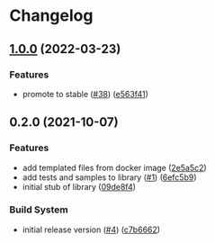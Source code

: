 # Changelog

## [1.0.0](https://github.com/googleapis/nodejs-data-fusion/compare/v0.2.0...v1.0.0) (2022-03-23)


### Features

* promote to stable ([#38](https://github.com/googleapis/nodejs-data-fusion/issues/38)) ([e563f41](https://github.com/googleapis/nodejs-data-fusion/commit/e563f415e2ca24b8f8c524c8044bcf75f26ef176))

## 0.2.0 (2021-10-07)


### Features

* add templated files from docker image ([2e5a5c2](https://www.github.com/googleapis/nodejs-data-fusion/commit/2e5a5c2646d7e31887ab788c96dc26c48c877e1e))
* add tests and samples to library ([#1](https://www.github.com/googleapis/nodejs-data-fusion/issues/1)) ([6efc5b9](https://www.github.com/googleapis/nodejs-data-fusion/commit/6efc5b94a5503edcd08f7bcf34f604ad644c2125))
* initial stub of library ([09de8f4](https://www.github.com/googleapis/nodejs-data-fusion/commit/09de8f4482387c1f54aec34b53c8cdf30d8e3f22))


### Build System

* initial release version ([#4](https://www.github.com/googleapis/nodejs-data-fusion/issues/4)) ([c7b6662](https://www.github.com/googleapis/nodejs-data-fusion/commit/c7b66626903c5ad588c244258b511f0a159ffde0))
